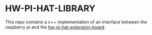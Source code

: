 # HW-PI-HAT-LIBRARY

This repo contains a c++ implementation of an interface between the raspberry pi and the [hw-pi-hat-extension-board](https://www.hiwonder.com/collections/expansion-board/products/expansion-board-for-raspberry-pi-5?variant=40939498766423).
